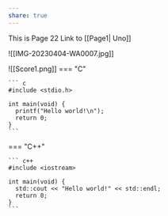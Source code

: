 ```yaml
---
share: true
---
```

This is Page 22
Link to [[Page1| Uno]]

![[IMG-20230404-WA0007.jpg]]

![[Score1.png]]
=== "C"

    ``` c
    #include <stdio.h>

    int main(void) {
      printf("Hello world!\n");
      return 0;
    }
    ```

=== "C++"

    ``` c++
    #include <iostream>

    int main(void) {
      std::cout << "Hello world!" << std::endl;
      return 0;
    }
    ```